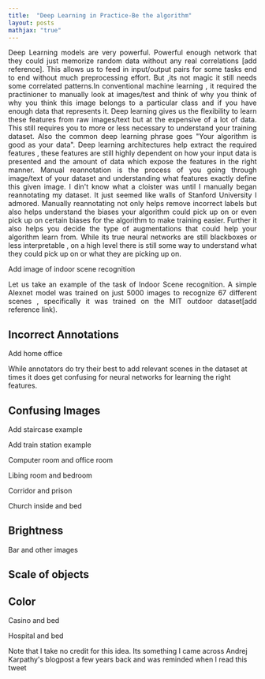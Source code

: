 ```yaml
---
title:  "Deep Learning in Practice-Be the algorithm"
layout: posts
mathjax: "true"
---
```


<p style="text-align:justify">Deep Learning models are very powerful. Powerful enough network that they could just memorize random data without any real correlations [add reference]. This allows us to feed in input/output pairs for some tasks end to end without much preprocessing effort. But ,its not magic it still needs some correlated patterns.In conventional machine learning , it required the practinioner to manually look at images/test and think of why you think of why you think this image belongs to a particular class and if you have enough data that represents it. Deep learning gives us the flexibility to learn these features from raw images/text but at the expensive of a lot of data. This still requires you to more or less necessary to understand your training dataset. Also the common deep learning phrase goes "Your algorithm is good as your data". Deep learning architectures help extract the required features , these features are still highly dependent on how your input data is presented and the amount of data which expose the features in the right manner. 
Manual reannotation is the process of you going through image/text of your dataset and understanding what features exactly define this given image. 
I din't know what a cloister was until I manually began reannotating my dataset. It just seemed like walls of Stanford University I admored. 
Manually reannotating not only helps remove incorrect labels but also helps understand the biases your algorithm could pick up on or even pick up on certain biases for the algorithm to make training easier. 
  Further it also helps you decide the type of augmentations that could help your algorithm learn from. While its true neural networks are still blackboxes or less interpretable , on a high level there is still some way to understand what they could pick up on or what they are picking up on.</p>
  
<p>Add image of indoor scene recognition</p>

<p style="text-align:justify">Let us take an example of the task of Indoor Scene recognition<add reference>. A simple <add reference>Alexnet model was trained on just 5000 images to recognize 67 different scenes , specifically it was trained on the MIT outdoor dataset[add reference link).</p>


<h2>Incorrect Annotations</h2>

<p>Add home office</p>
<p></p>


<p>While annotators do try their best to add relevant scenes in the dataset at times it does get confusing for neural networks for learning the right features.</p>

<h2>Confusing Images</h2>
<p>Add staircase example</p>
<p>Add train station example</p>
<p>Computer room and office room</p>
<p>Libing room and bedroom</p>
<p>Corridor and prison</p>
<p>Church inside and bed</p>

<h2>Brightness</h2>
<p>Bar and other images</p>
<h2>Scale of objects</h2>

<h2>Color</h2>
<p>Casino and bed</p>
<p>Hospital and bed</p>

<p>Note that I take no credit for this idea. Its something I came across Andrej Karpathy's blogpost a few years back and was reminded when I read this tweet</p>

